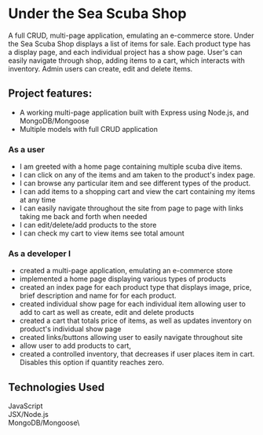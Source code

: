 # Under the Sea Scuba Shop
A full CRUD, multi-page application, emulating an e-commerce store.
Under the Sea Scuba Shop displays a list of items for sale. Each product type has a display page, and each individual project has a show page.
User's can easily navigate through shop, adding items to a cart, which interacts with inventory.
Admin users can create, edit and delete items.

## Project features:
  - A working multi-page application built with Express using Node.js, and MongoDB/Mongoose
  - Multiple models with full CRUD application

### As a user
- I am greeted with a home page containing multiple scuba dive items.
- I can click on any of the items and am taken to the product's index page.
- I can browse any particular item and see different types of the product.
- I can add items to a shopping cart and view the cart containing my items at any time
- I can easily navigate throughout the site from page to page with links taking me back and forth when needed
- I can edit/delete/add products to the store
- I can check my cart to view items see total amount

### As a developer I
- created a multi-page application, emulating an e-commerce store
- implemented a home page displaying various types of products
- created an index page for each product type that displays image, price, brief description and name for for each product.
- created individual show page for each individual item allowing user to add to cart as well as create, edit and delete products
- created a cart that totals price of items, as well as updates inventory on product's individual show page
- created links/buttons allowing user to easily navigate throughout site
- allow user to add products to cart,
- created a controlled inventory, that decreases if user places item in cart. Disables this option if quantity reaches zero.

## Technologies Used  

JavaScript\
JSX/Node.js\
MongoDB/Mongoose\

